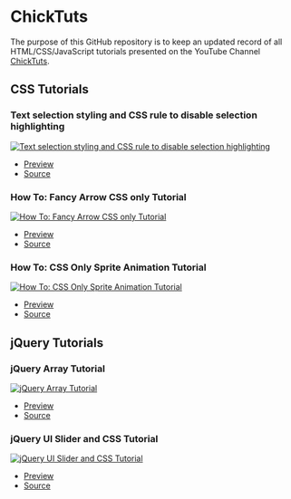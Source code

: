 # ChickTuts

The purpose of this GitHub repository is to keep an updated record of all HTML/CSS/JavaScript tutorials presented on the YouTube Channel [ChickTuts](http://youtube.com/c/ChickTutsX).

## CSS Tutorials

### Text selection styling and CSS rule to disable selection highlighting

[![Text selection styling and CSS rule to disable selection highlighting](https://img.youtube.com/vi/fJDxrKqEaW8/0.jpg)](https://youtu.be/fJDxrKqEaW8)

   * [Preview](https://stephino.github.io/fJDxrKqEaW8/index.html)
   * [Source](https://github.com/Stephino/stephino.github.io/tree/master/fJDxrKqEaW8)

### How To: Fancy Arrow CSS only Tutorial

[![How To: Fancy Arrow CSS only Tutorial](https://img.youtube.com/vi/831ffK69388/0.jpg)](https://youtu.be/831ffK69388)

   * [Preview](https://stephino.github.io/831ffK69388/index.html)
   * [Source](https://github.com/Stephino/stephino.github.io/tree/master/831ffK69388)

### How To: CSS Only Sprite Animation Tutorial

[![How To: CSS Only Sprite Animation Tutorial](https://img.youtube.com/vi/wrnQiOY6khQ/0.jpg)](https://youtu.be/wrnQiOY6khQ)

   * [Preview](https://stephino.github.io/wrnQiOY6khQ/index.html)
   * [Source](https://github.com/Stephino/stephino.github.io/tree/master/wrnQiOY6khQ)

## jQuery Tutorials

### jQuery Array Tutorial

[![jQuery Array Tutorial](https://img.youtube.com/vi/7wpQiJGPwm4/0.jpg)](https://youtu.be/7wpQiJGPwm4)

   * [Preview](https://stephino.github.io/7wpQiJGPwm4/index.html)
   * [Source](https://github.com/Stephino/stephino.github.io/tree/master/7wpQiJGPwm4)

### jQuery UI Slider and CSS Tutorial

[![jQuery UI Slider and CSS Tutorial](https://img.youtube.com/vi/2VzBU9fq7eE/0.jpg)](https://youtu.be/2VzBU9fq7eE)

   * [Preview](https://stephino.github.io/2VzBU9fq7eE/index.html)
   * [Source](https://github.com/Stephino/stephino.github.io/tree/master/2VzBU9fq7eE)